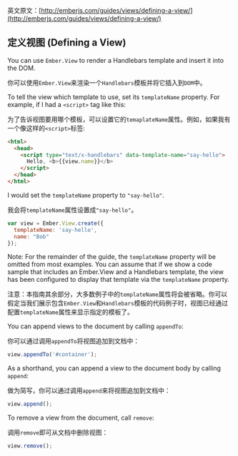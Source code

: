 英文原文：[http://emberjs.com/guides/views/defining-a-view/](http://emberjs.com/guides/views/defining-a-view/)

## 定义视图 (Defining a View)

You can use `Ember.View` to render a Handlebars template and insert it into the DOM.

你可以使用`Ember.View`来渲染一个`Handlebars`模板并将它插入到`DOM`中。

To tell the view which template to use, set its `templateName` property. For example, if I had a `<script>` tag like this:

为了告诉视图要用哪个模板，可以设置它的`temaplateName`属性。例如，如果我有一个像这样的`<script>`标签:


```html
<html>
  <head>
    <script type="text/x-handlebars" data-template-name="say-hello">
      Hello, <b>{{view.name}}</b>
    </script>
  </head>
</html>
```

I would set the `templateName` property to `"say-hello"`.

我会将`templateName`属性设置成`"say-hello"`。


```javascript
var view = Ember.View.create({
  templateName: 'say-hello',
  name: "Bob"
});
```

Note: For the remainder of the guide, the `templateName` property will be omitted from most examples. You can assume that if we show a code sample that includes an Ember.View and a Handlebars template, the view has been configured to display that template via the `templateName` property.

注意：本指南其余部分，大多数例子中的`templateName`属性将会被省略。你可以假定当我们展示包含`Ember.View`和`Handlebars`模板的代码例子时，视图已经通过配置`templateName`属性来显示指定的模板了。

You can append views to the document by calling `appendTo`:

你可以通过调用`appendTo`将视图追加到文档中：

```javascript
view.appendTo('#container');
```

As a shorthand, you can append a view to the document body by calling `append`:

做为简写，你可以通过调用`append`来将视图追加到文档中：

```javascript
view.append();
```

To remove a view from the document, call `remove`:

调用`remove`即可从文档中删除视图：

```javascript
view.remove();
```
